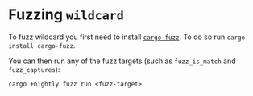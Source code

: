 # Fuzzing `wildcard`

To fuzz wildcard you first need to install [`cargo-fuzz`](https://crates.io/crates/cargo-fuzz). To do so run
`cargo install cargo-fuzz`.

You can then run any of the fuzz targets (such as `fuzz_is_match` and `fuzz_captures`):

```shell
cargo +nightly fuzz run <fuzz-target> 
```
